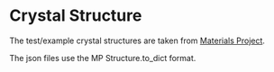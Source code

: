 # Crystal Structure

The test/example crystal structures are taken from [Materials Project](http://materialsproject.org).

The json files use the MP Structure.to_dict format.
